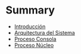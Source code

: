 # Summary

* [Introducción](README.md)
* [Arquitectura del Sistema](arquitectura_del_sistema.md)
* [Proceso Consola](proceso_consola.md)
* [Proceso Núcleo](proceso_nucleo.md)

